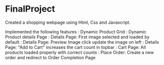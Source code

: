 # FinalProject

Created a shopping webpage using Html, Css and Javascript. 

Implemented the following features 
: Dynamic Product Grid
: Dynamic Product details Page
: Details Page: First image selected and loaded by default
: Details Page: Preview Image click update the image on left
: Details Page: "Add to Cart" increases the cart count in topbar
: Cart Page: All products loaded properly with correct counts
: Place Order: Create a new order and redirect to Order Completion Page


